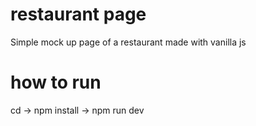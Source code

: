 # restaurant page

Simple mock up page of a restaurant
made with vanilla js

# how to run

cd <project folder> -> npm install -> npm run dev
